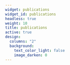 ```yaml
---
widget: publications
widget_id: publications
headless: true
weight: 10
title: publications
active: true
design:
  columns: "2"
  background:
    text_color_light: false
    image_darken: 0
---
```

